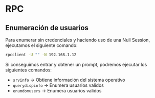 # RPC

## Enumeración de usuarios

Para enumerar sin credenciales y haciendo uso de una Null Session, ejecutamos el siguiente comando:

```bash
rpcclient -U "" -N 192.168.1.12
```

Si conseguimos entrar y obtener un prompt, podremos ejecutar los siguientes comandos:

* `srvinfo`  -> Obtiene información del sistema operativo
* `querydispinfo`  -> Enumera usuarios validos
* `enumdomusers`  -> Enumera usuarios validos
